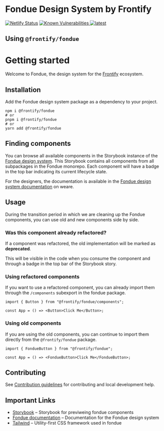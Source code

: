 # Fondue Design System by Frontify

[![Netlify Status](https://api.netlify.com/api/v1/badges/898e60eb-df4e-49d9-9d1d-829aeb9f61c2/deploy-status)](https://app.netlify.com/sites/fondue-components/deploys)
<a href="https://snyk.io/test/github/Frontify/fondue">
<img src="https://snyk.io/test/github/Frontify/fondue/badge.svg" alt="Known Vulnerabilities" />
</a>
<a href="https://github.com/Frontify/fondue/blob/main/README.md" title="latest">
<img alt="latest" src="https://img.shields.io/npm/v/@frontify/fondue/latest.svg" />
</a>

## Using `@frontify/fondue`

# Getting started

Welcome to Fondue, the design system for the [Frontify](https://frontify.com) ecosystem.

## Installation

Add the Fondue design system package as a dependency to your project.

```shell
npm i @frontify/fondue
# or
pnpm i @frontify/fondue
# or
yarn add @frontify/fondue
```

## Finding components

You can browse all available components in the Storybook instance of the [Fondue design system](https://fondue-components.frontify.com).
This Storybook contains all components from all subpackages in the Fondue monorepo. Each component will have a badge in the top bar indicating its current lifecycle state.

For the designers, the documentation is available in the [Fondue design system documentation](https://weare.frontify.com/document/1266?#/using-fondue) on weare.

## Usage

During the transition period in which we are cleaning up the Fondue components, you can use old and new components side by side.

### Was this component already refactored?

If a component was refactored, the old implementation will be marked as **deprecated**.

This will be visible in the code when you consume the component and through a badge in the top bar of the Storybook story.

### Using refactored components

If you want to use a refactored component, you can already import them through the `/components` subexport in the fondue package.

```tsx
import { Button } from "@frontify/fondue/components";

const App = () => <Button>Click Me</Button>;
```

### Using old components

If you are using the old components, you can continue to import them directly from the `@frontify/fondue` package.

```tsx
import { FondueButton } from "@frontify/fondue";

const App = () => <FondueButton>Click Me</FondueButton>;
```

## Contributing

See [Contribution guidelines](CONTRIBUTING.md) for contributing and local development help.

## Important Links

-   [Storybook](https://fondue-components.frontify.com) – Storybook for previweing fondue components
-   [Fondue documentation](https://weare.frontify.com/document/1266?#/using-fondue) – Documentation for the Fondue design system
-   [Tailwind](https://tailwindcss.com/docs) – Utility-first CSS framework used in fondue
